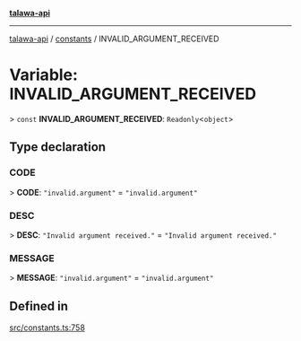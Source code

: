 [**talawa-api**](../../README.md)

***

[talawa-api](../../modules.md) / [constants](../README.md) / INVALID\_ARGUMENT\_RECEIVED

# Variable: INVALID\_ARGUMENT\_RECEIVED

\> `const` **INVALID\_ARGUMENT\_RECEIVED**: `Readonly`\<`object`\>

## Type declaration

### CODE

\> **CODE**: `"invalid.argument"` = `"invalid.argument"`

### DESC

\> **DESC**: `"Invalid argument received."` = `"Invalid argument received."`

### MESSAGE

\> **MESSAGE**: `"invalid.argument"` = `"invalid.argument"`

## Defined in

[src/constants.ts:758](https://github.com/PalisadoesFoundation/talawa-api/blob/832d310bae30bd8cb45fb1b44f62dd776dccc52f/src/constants.ts#L758)
